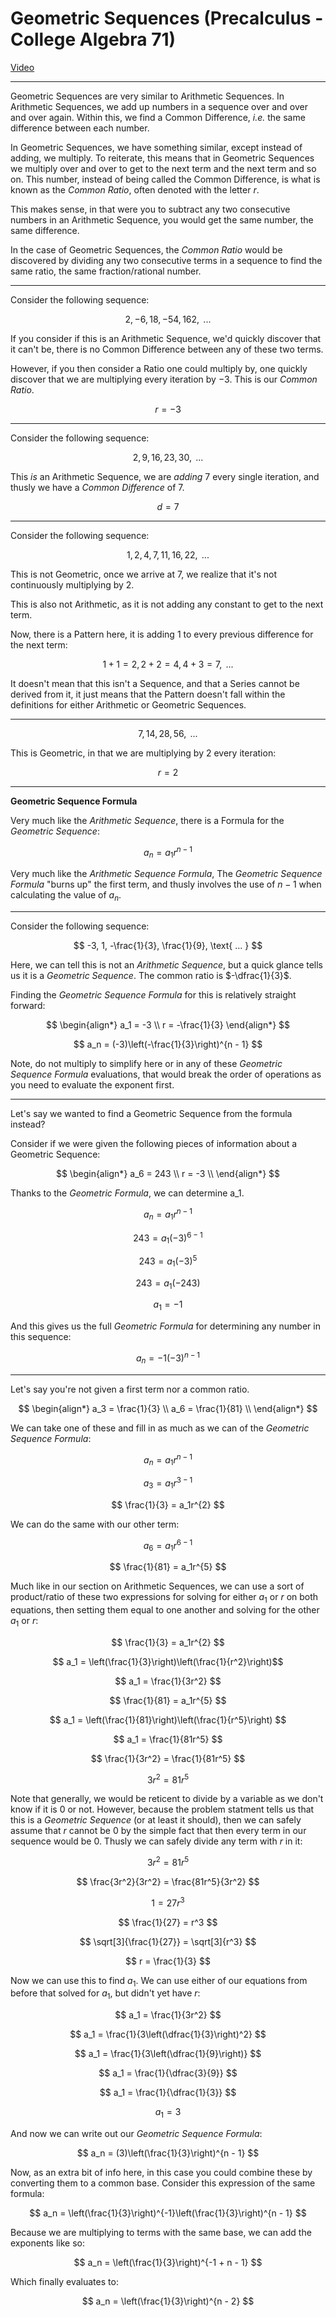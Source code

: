 # Geometric Sequences (Precalculus - College Algebra 71)

[Video](https://www.youtube.com/watch?v=qyHCnYewdrQ)

---

Geometric Sequences are very similar to Arithmetic Sequences. In Arithmetic
Sequences, we add up numbers in a sequence over and over and over again. Within
this, we find a Common Difference, _i.e._ the same difference between each
number.

In Geometric Sequences, we have something similar, except instead of adding, we
multiply. To reiterate, this means that in Geometric Sequences we multiply over
and over to get to the next term and the next term and so on. This number,
instead of being called the Common Difference, is what is known as the _Common
Ratio_, often denoted with the letter $r$.

This makes sense, in that were you to subtract any two consecutive numbers in an
Arithmetic Sequence, you would get the same number, the same difference.

In the case of Geometric Sequences, the _Common Ratio_ would be discovered by
dividing any two consecutive terms in a sequence to find the same ratio, the
same fraction/rational number.

---

Consider the following sequence:

$$ 2, -6, 18, -54, 162, \text{ ... } $$

If you consider if this is an Arithmetic Sequence, we'd quickly discover that it
can't be, there is no Common Difference between any of these two terms.

However, if you then consider a Ratio one could multiply by, one quickly
discover that we are multiplying every iteration by $-3$. This is our _Common
Ratio_.

$$ r = -3 $$

---

Consider the following sequence:

$$ 2, 9, 16, 23, 30, \text{ ... } $$

This _is_ an Arithmetic Sequence, we are _adding_ $7$ every single iteration,
and thusly we have a _Common Difference_ of $7$.

$$ d = 7 $$

---

Consider the following sequence:

$$ 1, 2, 4, 7, 11, 16, 22, \text{ ... } $$

This is not Geometric, once we arrive at $7$, we realize that it's not
continuously multiplying by $2$.

This is also not Arithmetic, as it is not adding any constant to get to the next
term.

Now, there is a Pattern here, it is adding $1$ to every previous difference for
the next term:

$$ 1 + 1 = 2, 2 + 2 = 4, 4 + 3 = 7, \text{ ... } $$

It doesn't mean that this isn't a Sequence, and that a Series cannot be derived
from it, it just means that the Pattern doesn't fall within the definitions for
either Arithmetic or Geometric Sequences.

---

$$ 7, 14, 28, 56, \text{ ... } $$

This is Geometric, in that we are multiplying by $2$ every iteration:

$$ r = 2 $$

---

**Geometric Sequence Formula**

Very much like the _Arithmetic Sequence_, there is a Formula for the _Geometric
Sequence_:

$$ a_n = a_1r^{n - 1} $$

Very much like the _Arithmetic Sequence Formula_, The _Geometric Sequence
Formula_ "burns up" the first term, and thusly involves the use of $n - 1$ when
calculating the value of $a_n$.

---

Consider the following sequence:

$$ -3, 1, -\frac{1}{3}, \frac{1}{9}, \text{ ... } $$

Here, we can tell this is not an _Arithmetic Sequence_, but a quick glance tells
us it is a _Geometric Sequence_. The common ratio is $-\dfrac{1}{3}$.

Finding the _Geometric Sequence Formula_ for this is relatively straight
forward:

$$
\begin{align*}
a_1 = -3 \\
r = -\frac{1}{3}
\end{align*}
$$

$$ a_n = (-3)\left(-\frac{1}{3}\right)^{n - 1} $$

Note, do not multiply to simplify here or in any of these _Geometric Sequence
Formula_ evaluations, that would break the order of operations as you need to
evaluate the exponent first.

---

Let's say we wanted to find a Geometric Sequence from the formula instead?

Consider if we were given the following pieces of information about a Geometric
Sequence:

$$
\begin{align*}
a_6 = 243 \\
r = -3 \\
\end{align*}
$$

Thanks to the _Geometric Formula_, we can determine a_1.

$$ a_n = a_1r^{n - 1} $$

$$ 243 = a_1(-3)^{6 - 1} $$

$$ 243 = a_1(-3)^{5} $$

$$ 243 = a_1(-243) $$

$$ a_1 = -1 $$

And this gives us the full _Geometric Formula_ for determining any number in
this sequence:

$$ a_n = -1(-3)^{n - 1} $$

---

Let's say you're not given a first term nor a common ratio.

$$
\begin{align*}
a_3 = \frac{1}{3} \\
a_6 = \frac{1}{81} \\
\end{align*}
$$

We can take one of these and fill in as much as we can of the _Geometric
Sequence Formula_:

$$ a_n = a_1r^{n - 1} $$

$$ a_3 = a_1r^{3 - 1} $$

$$ \frac{1}{3} = a_1r^{2} $$

We can do the same with our other term:

$$ a_6 = a_1r^{6 - 1} $$

$$ \frac{1}{81} = a_1r^{5} $$

Much like in our section on Arithmetic Sequences, we can use a sort of
product/ratio of these two expressions for solving for either $a_1$ or $r$ on
both equations, then setting them equal to one another and solving for the other
$a_1$ or $r$:

$$ \frac{1}{3} = a_1r^{2} $$

$$ a_1 = \left(\frac{1}{3}\right)\left(\frac{1}{r^2}\right)$$

$$ a_1 = \frac{1}{3r^2} $$

$$ \frac{1}{81} = a_1r^{5} $$

$$ a_1 = \left(\frac{1}{81}\right)\left(\frac{1}{r^5}\right) $$

$$ a_1 = \frac{1}{81r^5} $$

$$ \frac{1}{3r^2} = \frac{1}{81r^5} $$

$$ 3r^2 = 81r^5 $$

Note that generally, we would be reticent to divide by a variable as we don't
know if it is $0$ or not. However, because the problem statment tells us that
this is a _Geometric Sequence_ (or at least it should), then we can safely
assume that $r$ cannot be $0$ by the simple fact that then every term in our
sequence would be $0$. Thusly we can safely divide any term with $r$ in it:

$$ 3r^2 = 81r^5 $$

$$ \frac{3r^2}{3r^2} = \frac{81r^5}{3r^2} $$

$$ 1 = 27r^3 $$

$$ \frac{1}{27} = r^3 $$

$$ \sqrt[3]{\frac{1}{27}} = \sqrt[3]{r^3} $$

$$ r = \frac{1}{3} $$

Now we can use this to find $a_1$. We can use either of our equations from
before that solved for $a_1$, but didn't yet have $r$:

$$ a_1 = \frac{1}{3r^2} $$

$$ a_1 = \frac{1}{3\left(\dfrac{1}{3}\right)^2} $$

$$ a_1 = \frac{1}{3\left(\dfrac{1}{9}\right)} $$

$$ a_1 = \frac{1}{\dfrac{3}{9}} $$

$$ a_1 = \frac{1}{\dfrac{1}{3}} $$

$$ a_1 = 3 $$

And now we can write out our _Geometric Sequence Formula_:

$$ a_n = (3)\left(\frac{1}{3}\right)^{n - 1} $$

Now, as an extra bit of info here, in this case you could combine these by
converting them to a common base. Consider this expression of the same formula:

$$ a_n = \left(\frac{1}{3}\right)^{-1}\left(\frac{1}{3}\right)^{n - 1} $$

Because we are multiplying to terms with the same base, we can add the exponents
like so:

$$ a_n = \left(\frac{1}{3}\right)^{-1 + n - 1} $$

Which finally evaluates to:

$$ a_n = \left(\frac{1}{3}\right)^{n - 2} $$
